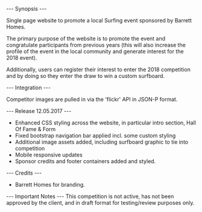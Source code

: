 --- Synopsis ---

Single page website to promote a local Surfing event sponsored by Barrett Homes.

The primary purpose of the website is to promote the event and congratulate participants from previous years (this will also increase the profile of the event in the local community and generate interest for the 2018 event).  

Additionally, users can register their interest to enter the 2018 competition and by doing so they enter the draw to win a custom surfboard.  

--- Integration ---

Competitor images are pulled in via the 'flickr' API in JSON-P format.  

--- Release 12.05.2017 ---

- Enhanced CSS styling across the website, in particular intro section, Hall Of Fame & Form
- Fixed bootstrap navigation bar applied incl. some custom styling
- Additional image assets added, including surfboard graphic to tie into competition
- Mobile responsive updates
- Sponsor credits and footer containers added and styled.

--- Credits ---

- Barrett Homes for branding.

--- Important Notes ---
This competition is not active, has not been approved by the client, and in draft format for testing/review purposes only.